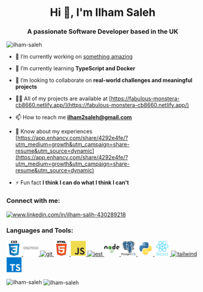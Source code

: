 <h1 align="center">Hi 👋, I'm Ilham Saleh</h1>
<h3 align="center">A passionate Software Developer based in the UK</h3>

<p align="left"> <img src="https://komarev.com/ghpvc/?username=ilham-saleh&label=Profile%20views&color=0e75b6&style=flat" alt="ilham-saleh" /> </p>

- 🔭 I’m currently working on [something amazing](https://github.com/ilham-saleh/full-stack-project)

- 🌱 I’m currently learning **TypeScript and Docker**

- 👯 I’m looking to collaborate on **real-world challenges and meaningful projects**

- 👨‍💻 All of my projects are available at [https://fabulous-monstera-cb8660.netlify.app/](https://fabulous-monstera-cb8660.netlify.app/)

- 📫 How to reach me **ilham2saleh@gmail.com**

- 📄 Know about my experiences [https://app.enhancv.com/share/4292e4fe/?utm_medium=growth&utm_campaign=share-resume&utm_source=dynamic](https://app.enhancv.com/share/4292e4fe/?utm_medium=growth&utm_campaign=share-resume&utm_source=dynamic)

- ⚡ Fun fact **I think I can do what I think I can't**

<h3 align="left">Connect with me:</h3>
<p align="left">
<a href="https://linkedin.com/in/www.linkedin.com/in/ilham-salih-430289218" target="blank"><img align="center" src="https://raw.githubusercontent.com/rahuldkjain/github-profile-readme-generator/master/src/images/icons/Social/linked-in-alt.svg" alt="www.linkedin.com/in/ilham-salih-430289218" height="30" width="40" /></a>
</p>

<h3 align="left">Languages and Tools:</h3>
<p align="left"> <a href="https://www.w3schools.com/css/" target="_blank" rel="noreferrer"> <img src="https://raw.githubusercontent.com/devicons/devicon/master/icons/css3/css3-original-wordmark.svg" alt="css3" width="40" height="40"/> </a> <a href="https://expressjs.com" target="_blank" rel="noreferrer"> <img src="https://raw.githubusercontent.com/devicons/devicon/master/icons/express/express-original-wordmark.svg" alt="express" width="40" height="40"/> </a> <a href="https://git-scm.com/" target="_blank" rel="noreferrer"> <img src="https://www.vectorlogo.zone/logos/git-scm/git-scm-icon.svg" alt="git" width="40" height="40"/> </a> <a href="https://www.w3.org/html/" target="_blank" rel="noreferrer"> <img src="https://raw.githubusercontent.com/devicons/devicon/master/icons/html5/html5-original-wordmark.svg" alt="html5" width="40" height="40"/> </a> <a href="https://developer.mozilla.org/en-US/docs/Web/JavaScript" target="_blank" rel="noreferrer"> <img src="https://raw.githubusercontent.com/devicons/devicon/master/icons/javascript/javascript-original.svg" alt="javascript" width="40" height="40"/> </a> <a href="https://jestjs.io" target="_blank" rel="noreferrer"> <img src="https://www.vectorlogo.zone/logos/jestjsio/jestjsio-icon.svg" alt="jest" width="40" height="40"/> </a> <a href="https://nodejs.org" target="_blank" rel="noreferrer"> <img src="https://raw.githubusercontent.com/devicons/devicon/master/icons/nodejs/nodejs-original-wordmark.svg" alt="nodejs" width="40" height="40"/> </a> <a href="https://www.postgresql.org" target="_blank" rel="noreferrer"> <img src="https://raw.githubusercontent.com/devicons/devicon/master/icons/postgresql/postgresql-original-wordmark.svg" alt="postgresql" width="40" height="40"/> </a> <a href="https://www.python.org" target="_blank" rel="noreferrer"> <img src="https://raw.githubusercontent.com/devicons/devicon/master/icons/python/python-original.svg" alt="python" width="40" height="40"/> </a> <a href="https://reactjs.org/" target="_blank" rel="noreferrer"> <img src="https://raw.githubusercontent.com/devicons/devicon/master/icons/react/react-original-wordmark.svg" alt="react" width="40" height="40"/> </a> <a href="https://tailwindcss.com/" target="_blank" rel="noreferrer"> <img src="https://www.vectorlogo.zone/logos/tailwindcss/tailwindcss-icon.svg" alt="tailwind" width="40" height="40"/> </a> <a href="https://www.typescriptlang.org/" target="_blank" rel="noreferrer"> <img src="https://raw.githubusercontent.com/devicons/devicon/master/icons/typescript/typescript-original.svg" alt="typescript" width="40" height="40"/> </a> </p>

<p><img align="left" src="https://github-readme-stats.vercel.app/api/top-langs?username=ilham-saleh&show_icons=true&locale=en&layout=compact" alt="ilham-saleh" /></p>

<p>&nbsp;<img align="center" src="https://github-readme-stats.vercel.app/api?username=ilham-saleh&show_icons=true&locale=en" alt="ilham-saleh" /></p>
